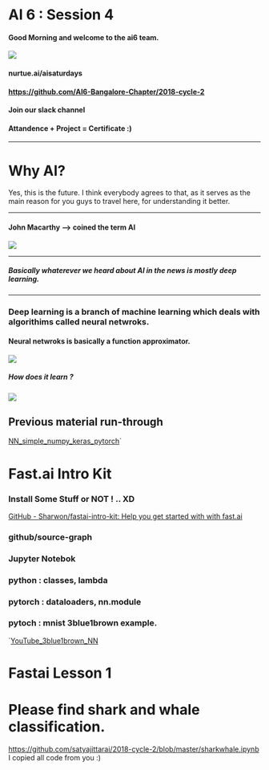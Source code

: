 # AI 6 : Session 4

#### Good Morning and welcome to the ai6 team.

![](https://napa.i.lithium.com/t5/image/serverpage/image-id/226931i55E037E69B10D738?v=1.0)

#### nurtue.ai/aisaturdays
#### https://github.com/AI6-Bangalore-Chapter/2018-cycle-2
#### Join our slack channel
#### Attandence + Project = Certificate :)
-----
# Why AI?

Yes, this is the future. I think everybody agrees to that, as it serves as the main reason for you guys to travel here, for understanding it better.

------
#### John Macarthy --> coined the term AI

![](https://i.ytimg.com/vi/kL6J3y9ZCRQ/maxresdefault.jpg)

------
##### Basically whaterever we heard about AI in the news is mostly deep learning.
------

### Deep learning is a branch of machine learning which deals with algorithims called neural netwroks.

#### Neural netwroks is basically a function approximator.

![](https://cdn-images-1.medium.com/max/2000/1*bhFifratH9DjKqMBTeQG5A.gif)

##### How does it learn ?
![](http://4.bp.blogspot.com/_gHN52xJ15r0/RgaEzIYHyDI/AAAAAAAAADk/ChxceKbcouo/s1600/animate_ANN.gif)


## Previous material run-through

[NN_simple_numpy_keras_pytorch](https://colab.research.google.com/github/Sharwon/fastai-intro-kit/blob/master/NN_simple_numpy_keras_pytorch.ipynb)`

# Fast.ai Intro Kit


### Install Some Stuff or NOT ! .. XD
[GitHub - Sharwon/fastai-intro-kit: Help you get started with with fast.ai](https://github.com/Sharwon/fastai-intro-kit)


### github/source-graph


### Jupyter Notebok

### python : classes, lambda

### pytorch : dataloaders, nn.module

### pytoch : mnist 3blue1brown example.
`[YouTube_3blue1brown_NN](https://youtu.be/aircAruvnKk)

# Fastai Lesson 1


# Please find shark and whale classification.
https://github.com/satyajittarai/2018-cycle-2/blob/master/sharkwhale.ipynb
I copied all code from you :)
